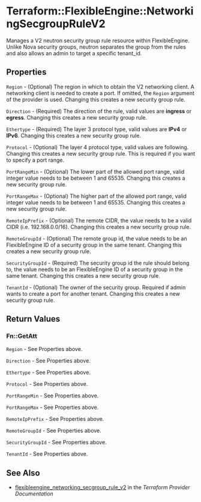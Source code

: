 # Terraform::FlexibleEngine::NetworkingSecgroupRuleV2

Manages a V2 neutron security group rule resource within FlexibleEngine.
Unlike Nova security groups, neutron separates the group from the rules
and also allows an admin to target a specific tenant_id.

## Properties

`Region` - (Optional) The region in which to obtain the V2 networking client.
A networking client is needed to create a port. If omitted, the
`Region` argument of the provider is used. Changing this creates a new
security group rule.

`Direction` - (Required) The direction of the rule, valid values are __ingress__
or __egress__. Changing this creates a new security group rule.

`Ethertype` - (Required) The layer 3 protocol type, valid values are __IPv4__
or __IPv6__. Changing this creates a new security group rule.

`Protocol` - (Optional) The layer 4 protocol type, valid values are following. Changing this creates a new security group rule. This is required if you want to specify a port range.

`PortRangeMin` - (Optional) The lower part of the allowed port range, valid
integer value needs to be between 1 and 65535. Changing this creates a new
security group rule.

`PortRangeMax` - (Optional) The higher part of the allowed port range, valid
integer value needs to be between 1 and 65535. Changing this creates a new
security group rule.

`RemoteIpPrefix` - (Optional) The remote CIDR, the value needs to be a valid
CIDR (i.e. 192.168.0.0/16). Changing this creates a new security group rule.

`RemoteGroupId` - (Optional) The remote group id, the value needs to be an
FlexibleEngine ID of a security group in the same tenant. Changing this creates
a new security group rule.

`SecurityGroupId` - (Required) The security group id the rule should belong
to, the value needs to be an FlexibleEngine ID of a security group in the same
tenant. Changing this creates a new security group rule.

`TenantId` - (Optional) The owner of the security group. Required if admin
wants to create a port for another tenant. Changing this creates a new
security group rule.


## Return Values

### Fn::GetAtt

`Region` - See Properties above.

`Direction` - See Properties above.

`Ethertype` - See Properties above.

`Protocol` - See Properties above.

`PortRangeMin` - See Properties above.

`PortRangeMax` - See Properties above.

`RemoteIpPrefix` - See Properties above.

`RemoteGroupId` - See Properties above.

`SecurityGroupId` - See Properties above.

`TenantId` - See Properties above.

## See Also

* [flexibleengine_networking_secgroup_rule_v2](https://www.terraform.io/docs/providers/flexibleengine/r/networking_secgroup_rule_v2.html) in the _Terraform Provider Documentation_
